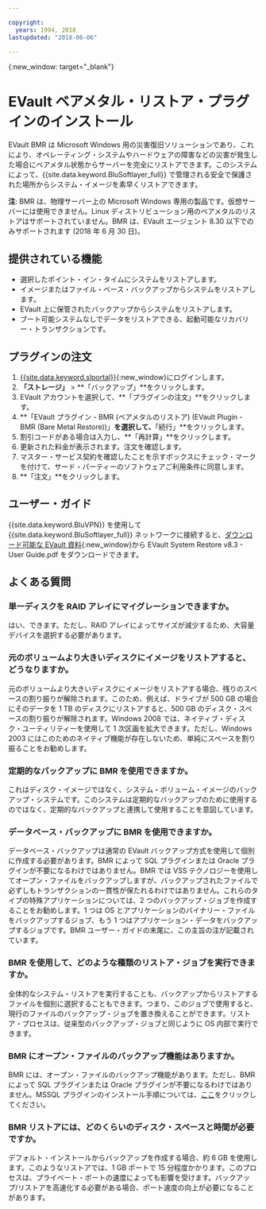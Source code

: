 ```yaml
---

copyright:
  years: 1994, 2018
lastupdated: "2018-06-06"

---
```

{:new_window: target="_blank"}

# EVault ベアメタル・リストア・プラグインのインストール

EVault BMR は Microsoft Windows 用の災害復旧ソリューションであり、これにより、オペレーティング・システムやハードウェアの障害などの災害が発生した場合にベアメタル状態からサーバーを完全にリストアできます。このシステムによって、{{site.data.keyword.BluSoftlayer_full}} で管理される安全で保護された場所からシステム・イメージを素早くリストアできます。

**注**: BMR は、物理サーバー上の Microsoft Windows 専用の製品です。仮想サーバーには使用できません。Linux ディストリビューション用のベアメタルのリストアはサポートされていません。BMR は、EVault エージェント 8.30 以下でのみサポートされます (2018 年 6 月 30 日)。

## 提供されている機能

- 選択したポイント・イン・タイムにシステムをリストアします。
- イメージまたはファイル・ベース・バックアップからシステムをリストアします。
- EVault 上に保管されたバックアップからシステムをリストアします。
- ブート可能システムなしでデータをリストアできる、起動可能なリカバリー・トランザクションです。

## プラグインの注文

1. [{{site.data.keyword.slportal}}](https://control.softlayer.com/){:new_window}にログインします。
2. **「ストレージ」** > **「バックアップ」**をクリックします。
3. EVault アカウントを選択して、**「プラグインの注文」**をクリックします。
4. **「EVault プラグイン - BMR (ベアメタルのリストア) (EVault Plugin - BMR (Bare Metal Restore))」**を選択して、**「続行」**をクリックします。
5. 割引コードがある場合は入力し、**「再計算」**をクリックします。
6. 更新された料金が表示されます。注文を確認します。
7. マスター・サービス契約を確認したことを示すボックスにチェック・マークを付けて、サード・パーティーのソフトウェアご利用条件に同意します。 
8. **「注文」**をクリックします。

## ユーザー・ガイド

{{site.data.keyword.BluVPN}} を使用して {{site.data.keyword.BluSoftlayer_full}} ネットワークに接続すると、[ダウンロード可能な EVault 資料](http://downloads.service.softlayer.com/evault/Documentation/){:new_window}から EVault System Restore v8.3 - User Guide.pdf をダウンロードできます。

## よくある質問

### 単一ディスクを RAID アレイにマイグレーションできますか。

はい、できます。ただし、RAID アレイによってサイズが減少するため、大容量デバイスを選択する必要があります。

### 元のボリュームより大きいディスクにイメージをリストアすると、どうなりますか。

元のボリュームより大きいディスクにイメージをリストアする場合、残りのスペースの割り振りが解除されます。このため、例えば、ドライブが 500 GB の場合にそのデータを 1 TB のディスクにリストアすると、500 GB のディスク・スペースの割り振りが解除されます。Windows 2008 では、ネイティブ・ディスク・ユーティリティーを使用して 1 次区画を拡大できます。ただし、Windows 2003 にはこのためのネイティブ機能が存在しないため、単純にスペースを割り振ることをお勧めします。

### 定期的なバックアップに BMR を使用できますか。

これはディスク・イメージではなく、システム・ボリューム・イメージのバックアップ・システムです。このシステムは定期的なバックアップのために使用するのではなく、定期的なバックアップと連携して使用することを意図しています。  

### データベース・バックアップに BMR を使用できますか。

データベース・バックアップは通常の EVault バックアップ方式を使用して個別に作成する必要があります。BMR によって SQL プラグインまたは Oracle プラグインが不要になるわけではありません。BMR では VSS テクノロジーを使用してオープン・ファイルをバックアップしますが、バックアップされたファイルで必ずしもトランザクションの一貫性が保たれるわけではありません。これらのタイプの特殊アプリケーションについては、2 つのバックアップ・ジョブを作成することをお勧めします。1 つは OS とアプリケーションのバイナリー・ファイルをバックアップするジョブ、もう 1 つはアプリケーション・データをバックアップするジョブです。BMR ユーザー・ガイドの末尾に、この主旨の注が記載されています。

### BMR を使用して、どのような種類のリストア・ジョブを実行できますか。

全体的なシステム・リストアを実行することも、バックアップからリストアするファイルを個別に選択することもできます。つまり、このジョブで使用すると、現行のファイルのバックアップ・ジョブを置き換えることができます。リストア・プロセスは、従来型のバックアップ・ジョブと同じように OS 内部で実行できます。

### BMR にオープン・ファイルのバックアップ機能はありますか。

BMR には、オープン・ファイルのバックアップ機能があります。ただし、BMR によって SQL プラグインまたは Oracle プラグインが不要になるわけではありません。MSSQL プラグインのインストール手順については、[ここ](evault-mssql-plugin-installation.html)をクリックしてください。

### BMR リストアには、どのくらいのディスク・スペースと時間が必要ですか。

デフォルト・インストールからバックアップを作成する場合、約 6 GB を使用します。このようなリストアでは、1 GB ポートで 15 分程度かかります。このプロセスは、プライベート・ポートの速度によっても影響を受けます。バックアップ/リストアを高速化する必要がある場合、ポート速度の向上が必要になることがあります。
